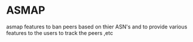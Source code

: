 # ASMAP
asmap features to ban peers based on thier ASN's and to provide various features to the users to track the peers ,etc
